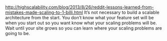 http://highscalability.com/blog/2013/8/26/reddit-lessons-learned-from-mistakes-made-scaling-to-1-billi.html
It’s not necessary to build a scalable architecture from the start. You don’t know what your feature set will be when you start out so you want know what your scaling problems will be. Wait until your site grows so you can learn where your scaling problems are going to be.
